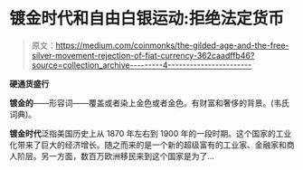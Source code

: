 # 镀金时代和自由白银运动:拒绝法定货币

> 原文：<https://medium.com/coinmonks/the-gilded-age-and-the-free-silver-movement-rejection-of-fiat-currency-362caadffb46?source=collection_archive---------4----------------------->

**硬通货盛行**

**镀金的**——形容词——覆盖或者染上金色或者金色。有财富和奢侈的背景。(韦氏词典)。

**镀金时代**泛指美国历史上从 1870 年左右到 1900 年的一段时期。这个国家的工业化带来了巨大的经济增长。随之而来的是一个新的超级富有的工业家、金融家和商人阶层。另一方面，数百万欧洲移民来到这个国家是为了…